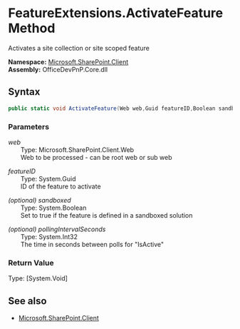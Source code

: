 # FeatureExtensions.ActivateFeature Method  
Activates a site collection or site scoped feature  

**Namespace:** [Microsoft.SharePoint.Client](Microsoft.SharePoint.Client.md)  
**Assembly:** OfficeDevPnP.Core.dll  
## Syntax
```C#
public static void ActivateFeature(Web web,Guid featureID,Boolean sandboxed,Int32 pollingIntervalSeconds)
```
### Parameters
*web*  
&emsp;&emsp;Type: Microsoft.SharePoint.Client.Web  
&emsp;&emsp;Web to be processed - can be root web or sub web  
  
*featureID*  
&emsp;&emsp;Type: System.Guid  
&emsp;&emsp;ID of the feature to activate  
  
*(optional) sandboxed*  
&emsp;&emsp;Type: System.Boolean  
&emsp;&emsp;Set to true if the feature is defined in a sandboxed solution  
  
*(optional) pollingIntervalSeconds*  
&emsp;&emsp;Type: System.Int32  
&emsp;&emsp;The time in seconds between polls for "IsActive"  
  
### Return Value
Type: [System.Void]  

## See also
- [Microsoft.SharePoint.Client](Microsoft.SharePoint.Client.md)

